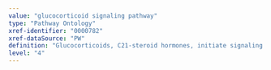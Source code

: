 ```yaml
---
value: "glucocorticoid signaling pathway"
type: "Pathway Ontology"
xref-identifier: "0000782"
xref-dataSource: "PW"
definition: "Glucocorticoids, C21-steroid hormones, initiate signaling by binding to their specific nuclear receptor to regulate metabolism, development and immune response. The major glucocorticoid is cortisol."
level: "4"
---
```

